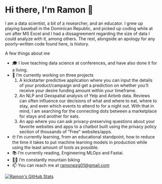 # Hi there, I'm Ramon 👋

I am a data scientist, a bit of a researcher, and an educator. I grew up playing baseball in the Dominican Republic, and picked up coding while at uni after MS Excel and I had a dissagreement regarding the size of data I could analyze with it, among others. The rest, alongside an apology for any poorly-written code found here, is history.

A few things about me

- :mortar_board: I love teaching data science at conferences, and have also done it for a living.
- 🔭 I’m currently working on three projects
  1. A kickstarter predictive application where you can input the details of your product/campaign and get a prediction on whether you'll receive your desire funding amount within your timeframe.
  2. An NLP and Geospatial analysis of Yelp and Airbnb data. Reviews can often influence our decisions of what and where to eat, where to stay, and even which events to attend to for a night out. With that in mind, I am searching for the connecting dots between a marketplace for stays and another for eats.
  3. An app where you can ask privacy-preserving questions about your favorite websites and apps to a chatbot built using the privacy policy section of thousands of "Free" websites/apps.
- :nerd_face: I’m currently learning, from an educational standpoint, how to reduce the time it takes to put machine learning models in production while using the least amount of tools as possible.
- :books: I’m currently reading, Engineering MLOps and Fastai.
- :mountain_biking_man: I’m constantly mountain biking 
- 📫 You can reach me at ramonpzg01@gmail.com

[![Ramon's GitHub Stats](https://github-readme-stats.vercel.app/api?username=ramonpzg&count_private=true&show_icons=true&theme=radical&hide_rank=false)](https://github.com/anuraghazra/github-readme-stats)
